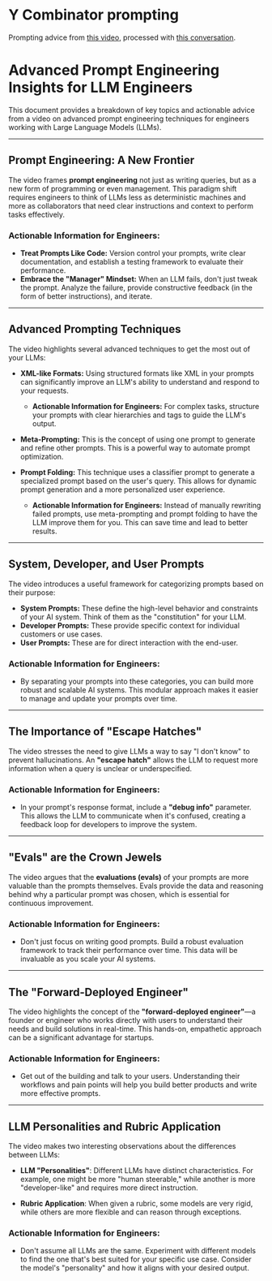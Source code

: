 # Y Combinator prompting

Prompting advice from [this video](https://www.youtube.com/watch?v=DL82mGde6wo&feature=youtu.be), processed with [this conversation](https://g.co/gemini/share/a2081454f227).

# Advanced Prompt Engineering Insights for LLM Engineers

This document provides a breakdown of key topics and actionable advice from a video on advanced prompt engineering techniques for engineers working with Large Language Models (LLMs).

---

## Prompt Engineering: A New Frontier

The video frames **prompt engineering** not just as writing queries, but as a new form of programming or even management. This paradigm shift requires engineers to think of LLMs less as deterministic machines and more as collaborators that need clear instructions and context to perform tasks effectively.

### Actionable Information for Engineers:

* **Treat Prompts Like Code:** Version control your prompts, write clear documentation, and establish a testing framework to evaluate their performance.
* **Embrace the "Manager" Mindset:** When an LLM fails, don't just tweak the prompt. Analyze the failure, provide constructive feedback (in the form of better instructions), and iterate.

---

## Advanced Prompting Techniques

The video highlights several advanced techniques to get the most out of your LLMs:

* **XML-like Formats:** Using structured formats like XML in your prompts can significantly improve an LLM's ability to understand and respond to your requests.

    * **Actionable Information for Engineers:** For complex tasks, structure your prompts with clear hierarchies and tags to guide the LLM's output.

* **Meta-Prompting:** This is the concept of using one prompt to generate and refine other prompts. This is a powerful way to automate prompt optimization.

* **Prompt Folding:** This technique uses a classifier prompt to generate a specialized prompt based on the user's query. This allows for dynamic prompt generation and a more personalized user experience.

    * **Actionable Information for Engineers:** Instead of manually rewriting failed prompts, use meta-prompting and prompt folding to have the LLM improve them for you. This can save time and lead to better results.

---

## System, Developer, and User Prompts

The video introduces a useful framework for categorizing prompts based on their purpose:

* **System Prompts:** These define the high-level behavior and constraints of your AI system. Think of them as the "constitution" for your LLM.
* **Developer Prompts:** These provide specific context for individual customers or use cases.
* **User Prompts:** These are for direct interaction with the end-user.

### Actionable Information for Engineers:

* By separating your prompts into these categories, you can build more robust and scalable AI systems. This modular approach makes it easier to manage and update your prompts over time.

---

## The Importance of "Escape Hatches"

The video stresses the need to give LLMs a way to say "I don't know" to prevent hallucinations. An **"escape hatch"** allows the LLM to request more information when a query is unclear or underspecified.

### Actionable Information for Engineers:

* In your prompt's response format, include a **"debug info"** parameter. This allows the LLM to communicate when it's confused, creating a feedback loop for developers to improve the system.

---

## "Evals" are the Crown Jewels

The video argues that the **evaluations (evals)** of your prompts are more valuable than the prompts themselves. Evals provide the data and reasoning behind why a particular prompt was chosen, which is essential for continuous improvement.

### Actionable Information for Engineers:

* Don't just focus on writing good prompts. Build a robust evaluation framework to track their performance over time. This data will be invaluable as you scale your AI systems.

---

## The "Forward-Deployed Engineer"

The video highlights the concept of the **"forward-deployed engineer"**—a founder or engineer who works directly with users to understand their needs and build solutions in real-time. This hands-on, empathetic approach can be a significant advantage for startups.

### Actionable Information for Engineers:

* Get out of the building and talk to your users. Understanding their workflows and pain points will help you build better products and write more effective prompts.

---

## LLM Personalities and Rubric Application

The video makes two interesting observations about the differences between LLMs:

* **LLM "Personalities"**: Different LLMs have distinct characteristics. For example, one might be more "human steerable," while another is more "developer-like" and requires more direct instruction.

* **Rubric Application**: When given a rubric, some models are very rigid, while others are more flexible and can reason through exceptions.

### Actionable Information for Engineers:

* Don't assume all LLMs are the same. Experiment with different models to find the one that's best suited for your specific use case. Consider the model's "personality" and how it aligns with your desired output.
